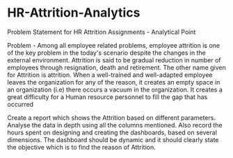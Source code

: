 # HR-Attrition-Analytics
Problem Statement for HR Attrition Assignments - 
Analytical Point

 Problem - Among all employee related problems, employee attrition is one of the key problem in the today's scenario despite the changes in the external environment. Attrition is said to be gradual reduction in number of employees through resignation, death and retirement. The other name given for Attrition is attrition. When a well-trained and well-adapted employee leaves the organization for any of the reason, it creates an empty space in an organization (i.e) there occurs a vacuum in the organization. It creates a great difficulty for a Human resource personnel to fill the gap that has occurred

Create a report which shows the Attrition based on different parameters. Analyse the data in depth using all the columns mentioned. Also record the hours spent on designing and creating the dashboards, based on several dimensions. The dashboard should be dynamic and it should clearly state the objective which is to find the reason of Attrition.
